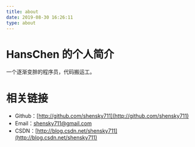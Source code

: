 ```yaml
---
title: about
date: 2019-08-30 16:26:11
type: about
---
```


# HansChen 的个人简介

一个逐渐变胖的程序员，代码搬运工。

# 相关链接

 - Github：[http://github.com/shensky711](http://github.com/shensky711)
 - Email：[shensky711@gmail.com](mailto:shensky711@gmail.com)
 - CSDN：[http://blog.csdn.net/shensky711](http://blog.csdn.net/shensky711)